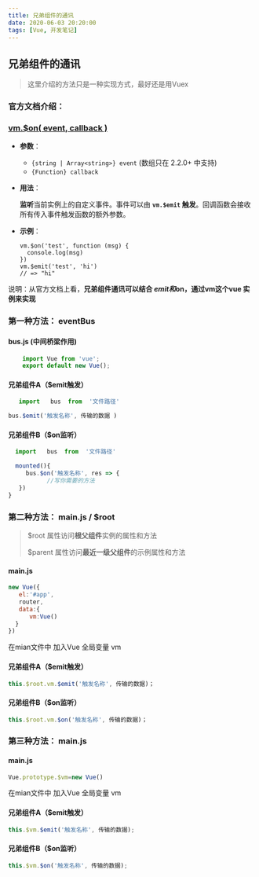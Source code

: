 ```yaml
---
title: 兄弟组件的通讯
date: 2020-06-03 20:20:00
tags: [Vue, 开发笔记]
---
```


## 兄弟组件的通讯 

> 这里介绍的方法只是一种实现方式，最好还是用Vuex

### 官方文档介绍：

### [vm.$on( event, callback )](https://cn.vuejs.org/v2/api/#vm-on)

- **参数**：

  - `{string | Array<string>} event` (数组只在 2.2.0+ 中支持)
  - `{Function} callback`

- **用法**：

  **监听**当前实例上的自定义事件。事件可以由 **`vm.$emit` 触发**。回调函数会接收所有传入事件触发函数的额外参数。

- **示例**：

  ```vue
  vm.$on('test', function (msg) {
    console.log(msg)
  })
  vm.$emit('test', 'hi')
  // => "hi"
  ```



说明：从官方文档上看，**兄弟组件通讯可以结合 $emit 和$on，通过vm这个vue 实例来实现**



### 第一种方法： eventBus

####   bus.js  (中间桥梁作用)

```js
    import Vue from 'vue'; 
    export default new Vue();
```

#### 兄弟组件A（$emit触发）

```js
   import   bus  from  '文件路径'
```

```js
bus.$emit('触发名称', 传输的数据 )
```

#### 兄弟组件B（$on监听）

```js
  import   bus  from  '文件路径'
```

```js
  mounted(){
     bus.$on('触发名称', res => {
           //写你需要的方法
   }) 
}
```





###  第二种方法： main.js / $root

>  $root 属性访问**根父组件**实例的属性和方法			
>
>  $parent 属性访问**最近一级父组件**的示例属性和方法

####  main.js

```js
new Vue({
   el:'#app',
   router,
   data:{
      vm:Vue()  
  }
})
```

在mian文件中 加入Vue 全局变量 vm

#### 兄弟组件A（$emit触发）

```js
this.$root.vm.$emit('触发名称', 传输的数据)；
```

#### 兄弟组件B（$on监听）

```js
this.$root.vm.$on('触发名称', 传输的数据)；
```



###  第三种方法： main.js

####  main.js

```js
Vue.prototype.$vm=new Vue()
```

在mian文件中 加入Vue 全局变量 vm

#### 兄弟组件A（$emit触发）

```js
this.$vm.$emit('触发名称', 传输的数据);
```

#### 兄弟组件B（$on监听）

```js
this.$vm.$on('触发名称', 传输的数据);
```


